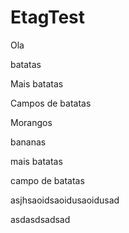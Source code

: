 # EtagTest

Ola

batatas

Mais batatas

Campos de batatas

Morangos

bananas

mais batatas

campo de batatas

asjhsaoidsaoidusaoidusad


asdasdsadsad
